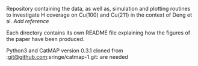 Repository containing the data, as well as, simulation and plotting routines to
investigate H coverage on Cu(100) and Cu(211) in the context of Deng et al.
*Add reference*

Each directory contains its own README file explaining how the figures of the
paper have been produced.

Python3 and CatMAP version 0.3.1 cloned from :git@github.com:sringe/catmap-1.git: are needed

